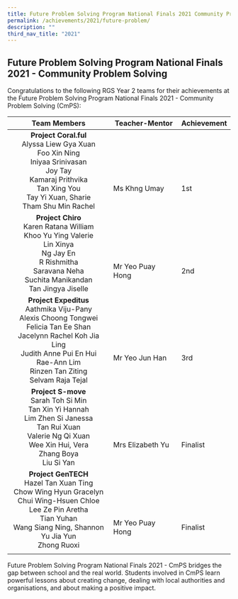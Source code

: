 ```yaml
---
title: Future Problem Solving Program National Finals 2021 Community Problem Solving
permalink: /achievements/2021/future-problem/
description: ""
third_nav_title: "2021"
---
```

## Future Problem Solving Program National Finals 2021 - Community Problem Solving

Congratulations to the following RGS Year 2 teams for their achievements at the Future Problem Solving Program National Finals 2021 - Community Problem Solving (CmPS):

| Team Members  | Teacher-Mentor  | Achievement  |
|:-:|---|---|
| **Project Coral.ful**  <br>Alyssa Liew Gya Xuan  <br>Foo Xin Ning  <br>Iniyaa Srinivasan  <br>Joy Tay  <br>Kamaraj Prithvika  <br>Tan Xing You  <br>Tay Yi Xuan, Sharie  <br>Tham Shu Min Rachel  | <br><br><br><br> Ms Khng Umay | <br><br><br><br>1st  |
| **Project Chiro**  <br>Karen Ratana William  <br>Khoo Yu Ying Valerie  <br>Lin Xinya  <br>Ng Jay En  <br>R Rishmitha  <br>Saravana Neha  <br>Suchita Manikandan  <br>Tan Jingya Jiselle  | <br><br><br><br>Mr Yeo Puay Hong  | <br><br><br><br>2nd  |
| **Project Expeditus**  <br>Aathmika Viju-Pany  <br>Alexis Choong Tongwei  <br>Felicia Tan Ee Shan  <br>Jacelynn Rachel Koh Jia Ling  <br>Judith Anne Pui En Hui  <br>Rae-Ann Lim  <br>Rinzen Tan Ziting  <br>Selvam Raja Tejal  | <br><br><br><br>Mr Yeo Jun Han  |<br><br><br><br>3rd   |
| **Project S-move**  <br>Sarah Toh Si Min  <br>Tan Xin Yi Hannah  <br>Lim Zhen Si Janessa  <br>Tan Rui Xuan  <br>Valerie Ng Qi Xuan  <br>Wee Xin Hui, Vera  <br>Zhang Boya  <br>Liu Si Yan  | <br><br><br><br>Mrs Elizabeth Yu  |  <br><br><br><br>Finalist |
| **Project GenTECH**<br>  Hazel Tan Xuan Ting  <br>Chow Wing Hyun Gracelyn  <br>Chui Wing-Hsuen Chloe  <br>Lee Ze Pin Aretha  <br>Tian Yuhan  <br>Wang Siang Ning, Shannon  <br>Yu Jia Yun  <br>Zhong Ruoxi  | <br><br><br><br>Mr Yeo Puay Hong  |<br><br><br><br>Finalist   |
|   |   |   |

Future Problem Solving Program National Finals 2021 - CmPS bridges the gap between school and the real world. Students involved in CmPS learn powerful lessons about creating change, dealing with local authorities and organisations, and about making a positive impact.